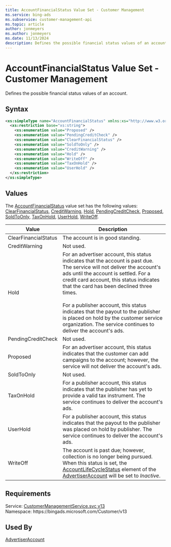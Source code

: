 ```yaml
---
title: AccountFinancialStatus Value Set - Customer Management
ms.service: bing-ads
ms.subservice: customer-management-api
ms.topic: article
author: jonmeyers
ms.author: jonmeyers
ms.date: 11/13/2024
description: Defines the possible financial status values of an account.
---
```

# AccountFinancialStatus Value Set - Customer Management
Defines the possible financial status values of an account.

## Syntax
```xml
<xs:simpleType name="AccountFinancialStatus" xmlns:xs="http://www.w3.org/2001/XMLSchema">
  <xs:restriction base="xs:string">
    <xs:enumeration value="Proposed" />
    <xs:enumeration value="PendingCreditCheck" />
    <xs:enumeration value="ClearFinancialStatus" />
    <xs:enumeration value="SoldToOnly" />
    <xs:enumeration value="CreditWarning" />
    <xs:enumeration value="Hold" />
    <xs:enumeration value="WriteOff" />
    <xs:enumeration value="TaxOnHold" />
    <xs:enumeration value="UserHold" />
  </xs:restriction>
</xs:simpleType>
```

## <a name="values"></a>Values

The [AccountFinancialStatus](accountfinancialstatus.md) value set has the following values: [ClearFinancialStatus](#clearfinancialstatus), [CreditWarning](#creditwarning), [Hold](#hold), [PendingCreditCheck](#pendingcreditcheck), [Proposed](#proposed), [SoldToOnly](#soldtoonly), [TaxOnHold](#taxonhold), [UserHold](#userhold), [WriteOff](#writeoff).

|Value|Description|
|-----------|---------------|
|<a name="clearfinancialstatus"></a>ClearFinancialStatus|The account is in good standing.|
|<a name="creditwarning"></a>CreditWarning|Not used.|
|<a name="hold"></a>Hold|For an advertiser account, this status indicates that the account is past due. The service will not deliver the account's ads until the account is settled. For a credit card account, this status indicates that the card has been declined three times.<br/><br/>For a publisher account, this status indicates that the payout to the publisher is placed on hold by the customer service organization. The service continues to deliver the account's ads.|
|<a name="pendingcreditcheck"></a>PendingCreditCheck|Not used.|
|<a name="proposed"></a>Proposed|For an advertiser account, this status indicates that the customer can add campaigns to the account; however, the service will not deliver the account's ads.|
|<a name="soldtoonly"></a>SoldToOnly|Not used.|
|<a name="taxonhold"></a>TaxOnHold|For a publisher account, this status indicates that the publisher has yet to provide a valid tax instrument. The service continues to deliver the account's ads.|
|<a name="userhold"></a>UserHold|For a publisher account, this status indicates that the payout to the publisher was placed on hold by publisher. The service continues to deliver the account's ads.|
|<a name="writeoff"></a>WriteOff|The account is past due; however, collection is no longer being pursued. When this status is set, the [AccountLifeCycleStatus](advertiseraccount.md#accountlifecyclestatus) element of the [AdvertiserAccount](advertiseraccount.md) will be set to *Inactive*.|

## Requirements
Service: [CustomerManagementService.svc v13](https://clientcenter.api.bingads.microsoft.com/Api/CustomerManagement/v13/CustomerManagementService.svc)  
Namespace: https\://bingads.microsoft.com/Customer/v13  

## Used By
[AdvertiserAccount](advertiseraccount.md)  
